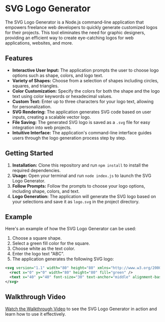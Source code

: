 # SVG Logo Generator

The SVG Logo Generator is a Node.js command-line application that empowers freelance web developers to quickly generate customized logos for their projects. This tool eliminates the need for graphic designers, providing an efficient way to create eye-catching logos for web applications, websites, and more.

## Features

- **Interactive User Input:** The application prompts the user to choose logo options such as shape, colors, and logo text.
- **Variety of Shapes:** Choose from a selection of shapes including circles, squares, and triangles.
- **Color Customization:** Specify the colors for both the shape and the logo text using color keywords or hexadecimal values.
- **Custom Text:** Enter up to three characters for your logo text, allowing for personalization.
- **SVG Rendering:** The application generates SVG code based on user inputs, creating a scalable vector logo.
- **File Saving:** The generated SVG logo is saved as a `.svg` file for easy integration into web projects.
- **Intuitive Interface:** The application's command-line interface guides users through the logo generation process step by step.

## Getting Started

1. **Installation:** Clone this repository and run `npm install` to install the required dependencies.
2. **Usage:** Open your terminal and run `node index.js` to launch the SVG Logo Generator.
3. **Follow Prompts:** Follow the prompts to choose your logo options, including shape, colors, and text.
4. **Logo Generation:** The application will generate the SVG logo based on your selections and save it as `logo.svg` in the project directory.

## Example

Here's an example of how the SVG Logo Generator can be used:

1. Choose a square shape.
2. Select a green fill color for the square.
3. Choose white as the text color.
4. Enter the logo text "ABC".
5. The application generates the following SVG logo:

```xml
<svg version="1.1" width="80" height="80" xmlns="http://www.w3.org/2000/svg">
  <rect x="0" y="0" width="80" height="80" fill="green" />
  <text x="40" y="40" font-size="30" text-anchor="middle" alignment-baseline="middle" fill="white">ABC</text>
</svg>
```

## Walkthrough Video

[Watch the Walkthrough Video](I_STILL_NEED_TO_MAKE_WALKTHROUGH_VIDEO_DEMO) to see the SVG Logo Generator in action and learn how to use it effectively.
